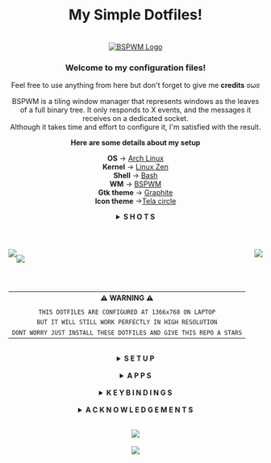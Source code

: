 
<div align=center>

 # **My Simple Dotfiles!**

 <br><a href="https://github.com/baskerville/bspwm"><img alt="BSPWM Logo" height="150" align = "center" src="https://github.com/baskerville/bspwm/blob/1560df35be303807052c235634eb8d59415c37ff/artworks/bspwm_logo.svg"></a><br>

 ### Welcome to my configuration files!

 Feel free to use anything from here but don't forget to give me **credits** ಠωಠ

 BSPWM is a tiling window manager that represents windows as the leaves of a full binary tree.
 It only responds to X events, and the messages it receives on a dedicated socket. <br>
 Although it takes time and effort to configure it, I'm satisfied with the result.
  
 **Here are some details about my setup**

 **OS** -> [Arch Linux](https://wiki.archlinux.org/title/Arch_Linux) <br>
 **Kernel** -> [Linux Zen](https://wiki.archlinux.org/title/Kernel#Officially_supported_kernels) <br>
 **Shell** -> [Bash](https://wiki.archlinux.org/title/Bash) <br>
 **WM** -> [BSPWM](https://wiki.archlinux.org/title/Bspwm) <br>
 **Gtk theme** -> [Graphite](https://github.com/vinceliuice/Graphite-gtk-theme) <br>
 **Icon theme** ->[Tela circle](https://github.com/vinceliuice/Tela-circle-icon-theme)

</div>

<details align="center">
<summary><strong>S H O T S</strong></summary><br>

 ![Desktop](https://raw.githubusercontent.com/Qwickdom/dotfiles-bspwm/main/.github/assets/Desktop-ganyu.png)

 | Terminal         | Sublime        |
 | ---------------- | -------------- |
 | ![Terminal](https://raw.githubusercontent.com/Qwickdom/dotfiles-bspwm/main/.github/assets/Terminal.png) | ![Sublime](https://raw.githubusercontent.com/Qwickdom/dotfiles-bspwm/main/.github/assets/Sublime.png) |

 ## Another style of desktop

 ![Desktop](https://raw.githubusercontent.com/Qwickdom/dotfiles-bspwm/main/.github/assets/Desktop-hsgrl.png)

<details align="center">
<summary><strong>Shots rofi</strong></summary><br>

 | `Launcher`     |  `Windows`    |
 | -------------- | ------------- |
 | ![Rofi-lc](https://raw.githubusercontent.com/Qwickdom/dotfiles-bspwm/main/.github/assets/Rofi/launcher.png) | ![Rofi-w](https://raw.githubusercontent.com/Qwickdom/dotfiles-bspwm/main/.github/assets/Rofi/windows.png) |
 | `Screenshot`   | `Powermenu`   |
 | ![Rofi-ss](https://raw.githubusercontent.com/Qwickdom/dotfiles-bspwm/main/.github/assets/Rofi/screenshot.png) | ![Rofi-pm](https://raw.githubusercontent.com/Qwickdom/dotfiles-bspwm/main/.github/assets/Rofi/powermenu.png) |
 | `Network`      | `MPD`         |
 | ![Rofi-nw](https://raw.githubusercontent.com/Qwickdom/dotfiles-bspwm/main/.github/assets/Rofi/network.png) | ![Rofi-m](https://raw.githubusercontent.com/Qwickdom/dotfiles-bspwm/main/.github/assets/Rofi/mpd.png) |
 | `Style-switch` | `Links`        |
 | ![Rofi-sw](https://raw.githubusercontent.com/Qwickdom/dotfiles-bspwm/main/.github/assets/Rofi/style-switch.png)| ![Rofi-lk](https://raw.githubusercontent.com/Qwickdom/dotfiles-bspwm/main/.github/assets/Rofi/links.png) |

 **The style switcher will change the following: <br>
 Status bar, wallpaper, rofi and alacritty colors <br>
 ( Ganyu = Tokyo Night and HSGrl = Dracula )**

</details></details><br>

<h1>
  <a href="#--------">
    <img align="left" src="https://img.shields.io/github/stars/Qwickdom/dotfiles-bspwm?color=black&labelColor=black&style=for-the-badge"/>
  </a>
  <a href="#--------">
    <img align="right" src="https://badges.pufler.dev/visits/Qwickdom/dotfiles-bspwm?color=black&labelColor=black&style=for-the-badge"/>
  </a>
  <a>
    <img align="center" src="https://img.shields.io/github/repo-size/Qwickdom/dotfiles-bspwm?color=black&labelColor=black&style=for-the-badge"/>
  </a>
</h1><br>

<table align="center">
  <tr>
    <th align="center">
      ⚠ WARNING ⚠
    </th>
  </tr>
  <tr>
    <td align="center">
      <sub>
        <samp>
          THIS DOTFILES ARE CONFIGURED AT 1366x768 ON LAPTOP <br>
          BUT IT WILL STILL WORK PERFECTLY IN HIGH RESOLUTION <br>
          DONT WORRY JUST INSTALL THESE DOTFILES AND GIVE THIS REPO A STARS
        </samp>
      </sub>
    </td>
  </tr>
</table><br>

<details align="center">
<summary><strong>S E T U P</strong></summary><br>

 This setup only provided for **Arch Linux** (and all Arch-based distributions)

 Some of these applications are available in the **Arch Linux User Repository** [(AUR)](https://aur.archlinux.org), to install them you need a [pacman wrapper](https://wiki.archlinux.org/title/AUR_helpers#Pacman_wrappers). <br> I use [Yay](https://github.com/Jguer/yay)

<details align="center">
<summary>Install git and yay</summary>

 #### Git

 ```sh
 sudo pacman -Sy git
 ```

 #### Yay

 ```sh
 git clone https://aur.archlinux.org/yay.git
 cd yay/
 makepkg -si PKGBUILD
 ```
</details>

<details align="center">
<summary>Dependencies</summary><br>

 I install these dependencies after a simple Arch Linux [installation](https://wiki.archlinux.org/title/Installation_guide).

 **Xorg and video driver** (chage xf86-video-intel to another [driver](https://wiki.archlinux.org/title/Xorg#Driver_installation))

 ```sh
 sudo pacman -S xorg-server xorg-xinit xorg-xbacklight xorg-xsetroot \ 
 xorg-setxkbmap xf86-video-intel
 ```

 **Audio**
 
 ```sh
 sudo pacman -S pipewire pipewire-alsa pipewire-jack pipewire-pulse wireplumber \ 
 alsa-lib alsa-utils
 ```

 **Fonts extra**
 
 ```sh
 sudo pacman -S noto-fonts noto-fonts-extra noto-fonts-emoji noto-fonts-cjk
 ```

 **Essentials**
 
 ```sh
 yay -Sy alacritty ranger polybar rofi picom feh scrot betterlockscreen polkit-gnome bspwm sxhkd
 ```

 **Optionals** (necessary to me)
 
 ```sh
 sudo pacman -S chromium htop neofetch tree python python-pip tk lxappearance-gtk3 gvfs
 gvfs-mtp pcmanfm mpd mpc ncmpcpp
 ```
</details>

<details align="center">
<summary>Needed fonts</summary><br>

 You will need to install a few fonts (mainly icon fonts) in order for text and icons to be rendered properly.

 **BitStream**  -> [here](https://github.com/ryanoasis/nerd-fonts/releases/download/v2.1.0/BitstreamVeraSansMono.zip) <br>
 **DejaVu**  -> [here](https://github.com/ryanoasis/nerd-fonts/releases/download/v2.1.0/DejaVuSansMono.zip) <br>
 **Hack**  -> [here](https://github.com/ryanoasis/nerd-fonts/releases/download/v2.1.0/Hack.zip) <br>
 **JetBrains**  -> [here](https://github.com/ryanoasis/nerd-fonts/releases/download/v2.1.0/JetBrainsMono.zip) <br>
 **Feather** / **MaterialDesign** <br>
 This fonts are included in my dotfiles *( .fonts/ )*, needed for the icons in rofi and updates.

 For more **Nerd Fonts** visit the [website](https://www.nerdfonts.com/).

 Once you download them and unpack them, place them into `~/.fonts` or `~/.local/share/fonts`
 or use my fonts by moving them to the `~/` directory and run this command for your system to 
 detect the newly installed fonts.

 ```sh
 fc-cache -fv
 ```
</details>

<details align="center">
<summary>My BSPWM configuration files</summary><br>

 Clone this repository

 ```sh
 git clone https://github.com/Qwickdom/dotfiles-bspwm.git
 cd dotfiles-bspwm
 ```

 Copy configs and fonts files

 ```sh
 cp -r .config/* ~/.config/
 cp -r .fonts/ ~/
 cp -r .mpd/ ~/
 cp -r .ncmpcpp/ ~/
 cp -r .themes/ ~/
 cp -r .vim/ ~/
 cp .fehbg ~/
 cp .vimrc ~/
 cp .xinitrc ~/
 ```

 If you use a laptop copy this file to be able to click on tap

 ```sh
 sudo cp 02-touchpad-ttc.conf /etc/X11/xorg.conf.d/
 ```
</details>

<details align="center">
<summary>Configure stuff</summary><br>

 The relevant files are inside in `~/.config/bspwm` directory.

 #### Polybar

 In `config.ini` is *My Status Bar* configuration where I define my preferences.
 You should change this to your liking monitor.

 #### Rofi

 Here you'll find the menus that I usually use.
 If you want to add more, you can place theme in bin/ and themes/ respectively.

 #### Background

 This is a simple script to set my background.
 Edit the file and add your image in the directory corresponding.

 #### BSPWM config

 In `bspwmrc` I've window manager configuration and rules for applications. <br>
 In the directory *( bin/ )* you'll find `bspstart` file containing some auto start processes.
 You should change the monitor in case of is different.

 #### Picom

 In `picom.conf` I defined some of the composer values that are to my liking.
 Change the file if you want.

</details>

<details align="center">
<summary>Log in</summary><br>

 Lastly, reboot your system and log in into `BSPWM` with xinit tapping `startx`.

</details></details><br>

<details align="center">
<summary><strong>A P P S</strong></summary><br><div align=center>

<table><tr><th>Essentials</th><th>Optionals</th></tr>
<tr><td>

 | Apps               | Description        |
 | ------------------ | ------------------ |
 | `Alacritty`        | Terminal           |
 | `Chromium`         | Browser            |
 | `Ranger`           | File manager (vim) |
 | `Polybar`          | Status bar         |
 | `Rofi`             | App launcher       |
 | `Picom`            | Compositor         |
 | `Feh`              | Image viewer       |
 | `Betterlockscreen` | Lock screen        |
 | `Scrot`            | Screenshot utility |

</td><td>

 | Apps               | Description        |
 | ------------------ | ------------------ |
 | `Htop`             | Process viewer     |
 | `Neofetch`         | Information tool   |
 | `Pcmanfm`          | File manager       |
 | `Sublime Text`     | Code editor        |
 | `Sublime Merge`    | Git client         |
 | `Dynalist`         | Simple lists       |
 | `Obsidian`         | Markdown           |
 | `SiYuan`           | Personal knowledge |
 | `Gimp`             | Image manipulation |

</td></tr> </table>

 Install [Sublime Text](https://www.sublimetext.com/docs/linux_repositories.html#pacman) / [Sublime Merge](https://www.sublimemerge.com/docs/linux_repositories#pacman)

 Download ( [Dynalist](https://dynalist.io/download) / [Obsidian](https://obsidian.md/download) / [SiYuan](https://github.com/siyuan-note/siyuan/releases) )

 + *In the case of Dynalist extract the archive, you've executable the dynalist file inside the dynalist-(version) folder and move the folder to the /opt directory*

 + *In the case of Obsidian and SiYuan you've to make the .AppImage file executable and move it to the /opt directory*

</div></details><br>

<details align="center">
<summary><strong>K E Y B I N D I N G S</strong></summary><div align=center><br>

 | Keybindings                  | Function                                      |
 | ---------------------------- | --------------------------------------------- |
 | `Super + Return`             | Launch (Alacritty)                            |
 | `Super + {Shift + }W`        | Close/Kill Window                             |
 | `Super + {Shift + }A`        | Launch (Chromium / Chromium incognito)        |
 | `Super + {Shift + }S`        | Launch (Sublime Text / Merge)                 |
 | `Super + {Shift + ,Alt + }D` | Launch (Dynalist / Obsidian / SiYuan)         |
 | `Super + X`                  | Launch (Pcmanfm)                              |
 | `Super + {1-5}`              | Switches to Workspace 1 to 5                  |
 | `Super + Shift + {1-9,0}`    | Move Apps/Windows to Workspace 1 to 5         |
 | `Super + Ctrl + {Z,X,A,S}`   | Flags {marked,locked,sticky,private}          |
 | `Super + {LESS,GREATER}`     | Hide windows                                  |
 | `Alt + {W,A,S,D,Z,X,C,L}`    | Menus/Applets {windows,screenshot,powermenu,network,launcher,mpd,style-switch,links} |
 | `Alt + {Shift + }Tab`        | Focus next / previous window floating         |
 | `Alt + {U,I}`                | Increase / Decrease window gap                |

 To launch ( Dynalist / Obsidian / SiYuan ) you need to have the same version in the `sxhkdrc` configuration file and keep the folder or file in the /opt directory

</div></details><br>

<details align="center">
<summary><strong>A C K N O W L E D G E M E N T S</strong></summary><br>

 <h4> Special thanks for inspiring me to use Arch Linux </h4>

 [`rxyhn`](https://github.com/rxyhn)
 [`saimoomedits`](https://github.com/saimoomedits)
 [`vinceliuice`](https://github.com/vinceliuice)
 [`adi1090x`](https://github.com/adi1090x)
 [`axyl-os`](https://github.com/axyl-os/axyl-bspwm)

</details><br>

<p align="center"><img src="https://raw.githubusercontent.com/catppuccin/catppuccin/dev/assets/footers/gray0_ctp_on_line.svg?sanitize=true" /></p>
<p align="center"><a href="https://github.com/Qwickdom/dotfiles-bspwm/blob/main/.github/LICENSE"><img src="https://img.shields.io/static/v1.svg?style=flat-square&label=License&message=GPL-3.0&logoColor=ffffff&logo=github&colorA=000000&colorB=000000"/></a></p>
